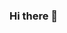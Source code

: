 ### Hi there 👋

<!--
**Anjuman73/Anjuman73** is a ✨ _special_ ✨ repository because its `README.md` (this file) appears on your GitHub profile.

Here are some ideas to get you started:


- 🌱 I’m currently learning Programming languages
- 💬 Ask me about anything,I am happy to help. 
- ⚡ Fun fact: _At the time of coding Stress, I used to drink coffee☕️_
-->

